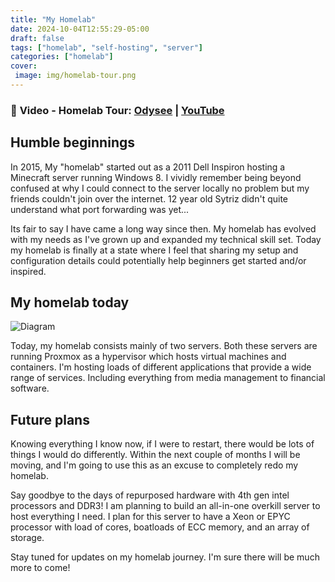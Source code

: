 ```yaml
---
title: "My Homelab"
date: 2024-10-04T12:55:29-05:00
draft: false
tags: ["homelab", "self-hosting", "server"]
categories: ["homelab"]
cover:
 image: img/homelab-tour.png
---
```

### 🎥 __Video__ - Homelab Tour: [Odysee](https://ody.sh/frrJIh3IMP) | [YouTube](https://youtu.be/Rt_JD-x7kmI?si=Ix5da8UVac1I6x9e)

## Humble beginnings
In 2015, My "homelab" started out as a 2011 Dell Inspiron hosting a Minecraft server running Windows 8. I vividly remember being beyond confused at why I could connect to the server locally no problem but my friends couldn't join over the internet. 12 year old Sytriz didn't quite understand what port forwarding was yet...

Its fair to say I have came a long way since then. My homelab has evolved with my needs as I've grown up and expanded my technical skill set. Today my homelab is finally at a state where I feel that sharing my setup and configuration details could potentially help beginners get started and/or inspired.

## My homelab today
![Diagram](/img/homelab-drawio.png)

Today, my homelab consists mainly of two servers. Both these servers are running Proxmox as a hypervisor which hosts virtual machines and containers. I'm hosting loads of different applications that provide a wide range of services. Including everything from media management to financial software.

## Future plans
Knowing everything I know now, if I were to restart, there would be lots of things I would do differently. Within the next couple of months I will be moving, and I'm going to use this as an excuse to completely redo my homelab.

Say goodbye to the days of repurposed hardware with 4th gen intel processors and DDR3! I am planning to build an all-in-one overkill server to host everything I need. I plan for this server to have a Xeon or EPYC processor with load of cores, boatloads of ECC memory, and an array of storage.

Stay tuned for updates on my homelab journey. I'm sure there will be much more to come!